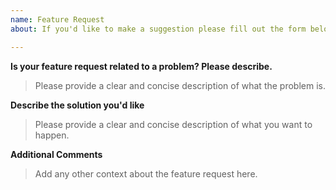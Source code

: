 ```yaml
---
name: Feature Request
about: If you'd like to make a suggestion please fill out the form below.

---
```


**Is your feature request related to a problem? Please describe.**

> Please provide a clear and concise description of what the problem is.

**Describe the solution you'd like**

> Please provide a clear and concise description of what you want to happen.

**Additional Comments**

> Add any other context about the feature request here.

